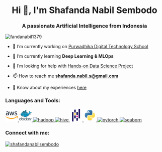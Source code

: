 <h1 align="center">Hi 👋, I'm Shafanda Nabil Sembodo</h1>
<h3 align="center">A passionate Artificial Intelligence from Indonesia</h3>

<p align="left"> <img src="https://komarev.com/ghpvc/?username=fandanabil1379&label=Profile%20views&color=0e75b6&style=flat" alt="fandanabil1379" /> </p>

- 🔭 I’m currently working on [Purwadhika Digital Technology School](https://purwadhika.com/job-connector-data-science?utm_source=google&utm_medium=cpc&utm_campaign=jcds&utm_id=jcds&campaignid=1577352177&adgroupid=116112289177&keyword=purwadhika%20data%20science&utm_source=google&utm_medium=cpc&gad_source=1&gclid=Cj0KCQiAh8OtBhCQARIsAIkWb6-vEfAhsc8A77SAqJaNf6Ug6G3I0_59hu2HSGE5NUzwpoKngiXCzSgaAv0ZEALw_wcB)

- 🌱 I’m currently learning **Deep Learning & MLOps**

- 🤝 I’m looking for help with [Hands-on Data Science Project](https://github.com/fandanabil1379/Hands-On-Data-Science)

- 📫 How to reach me **shafanda.nabil.s@gmail.com**

- 📄 Know about my experiences [here](https://drive.google.com/file/d/10dkXGYVnC0J1wMxM8Unk-ANEFGgrELEL/view?usp=sharing)

<h3 align="left">Languages and Tools:</h3>
<p align="left"> <a href="https://aws.amazon.com" target="_blank" rel="noreferrer"> <img src="https://raw.githubusercontent.com/devicons/devicon/master/icons/amazonwebservices/amazonwebservices-original-wordmark.svg" alt="aws" width="40" height="40"/> </a> <a href="https://www.docker.com/" target="_blank" rel="noreferrer"> <img src="https://raw.githubusercontent.com/devicons/devicon/master/icons/docker/docker-original-wordmark.svg" alt="docker" width="40" height="40"/> </a> <a href="https://hadoop.apache.org/" target="_blank" rel="noreferrer"> <img src="https://www.vectorlogo.zone/logos/apache_hadoop/apache_hadoop-icon.svg" alt="hadoop" width="40" height="40"/> </a> <a href="https://hive.apache.org/" target="_blank" rel="noreferrer"> <img src="https://www.vectorlogo.zone/logos/apache_hive/apache_hive-icon.svg" alt="hive" width="40" height="40"/> </a> <a href="https://pandas.pydata.org/" target="_blank" rel="noreferrer"> <img src="https://raw.githubusercontent.com/devicons/devicon/2ae2a900d2f041da66e950e4d48052658d850630/icons/pandas/pandas-original.svg" alt="pandas" width="40" height="40"/> </a> <a href="https://www.python.org" target="_blank" rel="noreferrer"> <img src="https://raw.githubusercontent.com/devicons/devicon/master/icons/python/python-original.svg" alt="python" width="40" height="40"/> </a> <a href="https://pytorch.org/" target="_blank" rel="noreferrer"> <img src="https://www.vectorlogo.zone/logos/pytorch/pytorch-icon.svg" alt="pytorch" width="40" height="40"/> </a> <a href="https://seaborn.pydata.org/" target="_blank" rel="noreferrer"> <img src="https://seaborn.pydata.org/_images/logo-mark-lightbg.svg" alt="seaborn" width="40" height="40"/> </a> </p>

<h3 align="left">Connect with me:</h3>
<p align="left">
<a href="https://linkedin.com/in/shafandanabilsembodo" target="blank"><img align="center" src="https://raw.githubusercontent.com/rahuldkjain/github-profile-readme-generator/master/src/images/icons/Social/linked-in-alt.svg" alt="shafandanabilsembodo" height="30" width="40" /></a>
</p>
